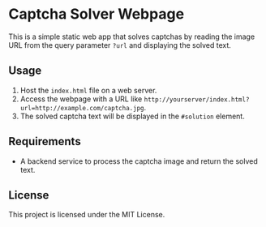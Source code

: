 # Captcha Solver Webpage

This is a simple static web app that solves captchas by reading the image URL from the query parameter `?url` and displaying the solved text.

## Usage
1. Host the `index.html` file on a web server.
2. Access the webpage with a URL like `http://yourserver/index.html?url=http://example.com/captcha.jpg`.
3. The solved captcha text will be displayed in the `#solution` element.

## Requirements
- A backend service to process the captcha image and return the solved text.

## License
This project is licensed under the MIT License.